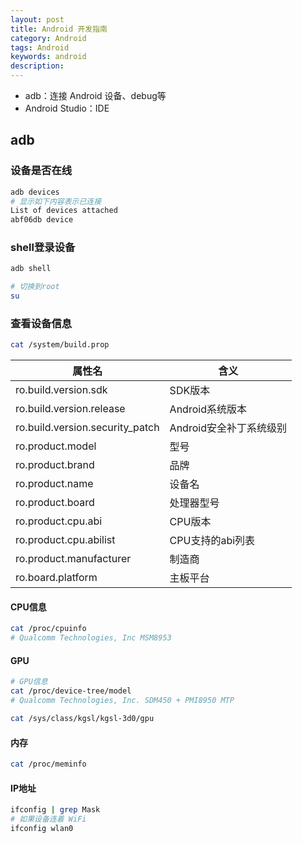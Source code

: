 ```yaml
---
layout: post
title: Android 开发指南
category: Android
tags: Android
keywords: android
description:
---
```


- adb：连接 Android 设备、debug等
- Android Studio：IDE

## adb

### 设备是否在线

```bash
adb devices
# 显示如下内容表示已连接
List of devices attached
abf06db device
```

### shell登录设备

```bash
adb shell

# 切换到root
su
```

### 查看设备信息

```bash
cat /system/build.prop
```

| 属性名                          | 含义                    |
| ------------------------------- | ----------------------- |
| ro.build.version.sdk            | SDK版本                 |
| ro.build.version.release        | Android系统版本         |
| ro.build.version.security_patch | Android安全补丁系统级别 |
| ro.product.model                | 型号                    |
| ro.product.brand                | 品牌                    |
| ro.product.name                 | 设备名                  |
| ro.product.board                | 处理器型号              |
| ro.product.cpu.abi              | CPU版本                 |
| ro.product.cpu.abilist          | CPU支持的abi列表        |
| ro.product.manufacturer         | 制造商                  |
| ro.board.platform               | 主板平台                |

#### CPU信息

```bash
cat /proc/cpuinfo
# Qualcomm Technologies, Inc MSM8953
```

#### GPU

```bash
# GPU信息
cat /proc/device-tree/model
# Qualcomm Technologies, Inc. SDM450 + PMI8950 MTP

cat /sys/class/kgsl/kgsl-3d0/gpu

```

#### 内存

```bash
cat /proc/meminfo
```

#### IP地址

```bash
ifconfig | grep Mask
# 如果设备连着 WiFi
ifconfig wlan0
```

